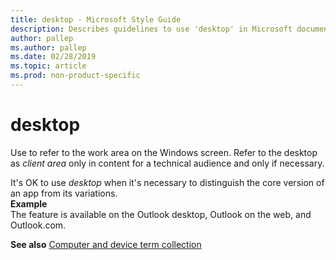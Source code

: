 ```yaml
---
title: desktop - Microsoft Style Guide
description: Describes guidelines to use 'desktop' in Microsoft documents and provides correct and alternate examples.
author: pallep
ms.author: pallep
ms.date: 02/28/2019
ms.topic: article
ms.prod: non-product-specific
---
```


# desktop

Use to refer to the work area on the Windows screen. Refer to the desktop as *client area* only in content 
for a technical audience and only if necessary.

It's OK to use *desktop* when it's necessary to distinguish the core version of an app from its variations.  
**Example**  
The feature is available on the Outlook desktop, Outlook on the web, and Outlook.com.

**See also** [Computer and device term collection](~/a-z-word-list-term-collections/term-collections/computer-device-terms.md)
